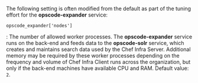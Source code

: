 The following setting is often modified from the default as part of the
tuning effort for the **opscode-expander** service:

`opscode_expander['nodes']`

:   The number of allowed worker processes. The **opscode-expander**
    service runs on the back-end and feeds data to the **opscode-solr**
    service, which creates and maintains search data used by the Chef
    Infra Server. Additional memory may be required by these worker
    processes depending on the frequency and volume of Chef Infra Client
    runs across the organization, but only if the back-end machines have
    available CPU and RAM. Default value: `2`.